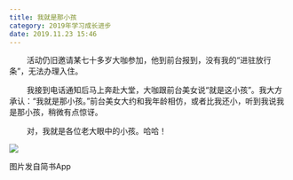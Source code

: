 ```yaml
---
title: 我就是那小孩
category: 2019年学习成长进步
date: 2019.11.23 15:46
---
```


        活动仍旧邀请某七十多岁大咖参加，他到前台报到，没有我的“进驻放行条”，无法办理入住。  

        我接到电话通知后马上奔赴大堂，大咖跟前台美女说“就是这小孩”。我大方承认：“我就是那小孩。”前台美女大约和我年龄相仿，或者比我还小，听到我说我是那小孩，稍微有点惊讶。  

        对，我就是各位老大眼中的小孩。哈哈！

![](https://markdown-1301532546.cos.ap-guangzhou.myqcloud.com/peipei_blog/20210921150136.jpeg)  

图片发自简书App